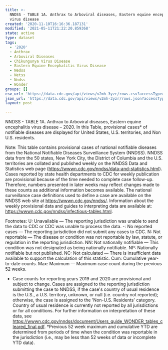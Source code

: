 ```yaml
---
title: >-
  NNDSS - TABLE 1A. Anthrax to Arboviral diseases, Eastern equine encephalitis
  virus disease
created: '2020-11-10T16:16:36.187131'
modified: '2021-05-11T21:22:20.859368'
state: active
type: dataset
tags:
  - '2020'
  - Anthrax
  - Arboviral Diseases
  - Chikungunya Virus Disease
  - Eastern Equine Encephalitis Virus Disease
  - Nedss
  - Netss
  - Nndss
  - Wonder
groups: []
csv_url: 'https://data.cdc.gov/api/views/v2mh-3yzr/rows.csv?accessType=DOWNLOAD'
json_url: 'https://data.cdc.gov/api/views/v2mh-3yzr/rows.json?accessType=DOWNLOAD'
layout: post

---
```

NNDSS - TABLE 1A. Anthrax to Arboviral diseases, Eastern equine encephalitis virus disease – 2020.  In this Table, provisional cases* of notifiable diseases are displayed for United States, U.S. territories, and Non U.S. residents.

Note: 
This table contains provisional cases of national notifiable diseases from the National Notifiable Diseases Surveillance System (NNDSS). NNDSS data from the 50 states, New York City, the District of Columbia and the U.S. territories are collated and published weekly on the NNDSS Data and Statistics web page (https://wwwn.cdc.gov/nndss/data-and-statistics.html). Cases reported by state health departments to CDC for weekly publication are provisional because of the time needed to complete case follow-up. Therefore, numbers presented in later weeks may reflect changes made to these counts as additional information becomes available. The national surveillance case definitions used to define a case are available on the NNDSS web site at https://wwwn.cdc.gov/nndss/. Information about the weekly provisional data and guides to interpreting data are available at: https://wwwn.cdc.gov/nndss/infectious-tables.html. 

Footnotes:
U: Unavailable — The reporting jurisdiction was unable to send the data to CDC or CDC was unable to process the data.
-: No reported cases — The reporting jurisdiction did not submit any cases to CDC.
N: Not reportable — The disease or condition was not reportable by law, statute, or regulation in the reporting jurisdiction.
NN: Not nationally notifiable — This condition was not designated as being nationally notifiable.
NP: Nationally notifiable but not published.
NC: Not calculated — There is insufficient data available to support the calculation of this statistic.
Cum: Cumulative year-to-date counts.
Max: Maximum — Maximum case count during the previous 52 weeks.
* Case counts for reporting years 2019 and 2020 are provisional and subject to change. Cases are assigned to the reporting jurisdiction submitting the case to NNDSS, if the case's country of usual residence is the U.S., a U.S. territory, unknown, or null (i.e. country not reported); otherwise, the case is assigned to the 'Non-U.S. Residents' category. Country of usual residence is currently not reported by all jurisdictions or for all conditions. For further information on interpretation of these data, see https://wwwn.cdc.gov/nndss/document/Users_guide_WONDER_tables_cleared_final.pdf.
†Previous 52 week maximum and cumulative YTD are determined from periods of time when the condition was reportable in the jurisdiction (i.e., may be less than 52 weeks of data or incomplete YTD data).
